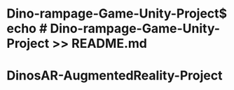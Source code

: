 # Dino-rampage-Game-Unity-Project$ echo # Dino-rampage-Game-Unity-Project >> README.md
# DinosAR-AugmentedReality-Project
